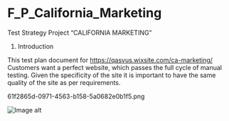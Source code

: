 # F_P_California_Marketing
Test Strategy
Project “CALIFORNIA MARKETING”

   1. Introduction
      
This test plan document for https://qasvus.wixsite.com/ca-marketing/
Customers want a perfect website, which passes the full cycle of manual testing. Given the specificity of
the site it is important to have the same quality of the site as per requirements.

61f2865d-0971-4563-b158-5a0682e0b1f5.png

![Image alt]([https://github.com//annaelecconte/F_P_California_Marketing/blob/main/61f2865d-0971-4563-b158-5a0682e0b1f5.png](https://github.com/annaelecconte/F_P_California_Marketing/blob/main/61f2865d-0971-4563-b158-5a0682e0b1f5.png)https://github.com/annaelecconte/F_P_California_Marketing/blob/main/61f2865d-0971-4563-b158-5a0682e0b1f5.png)
